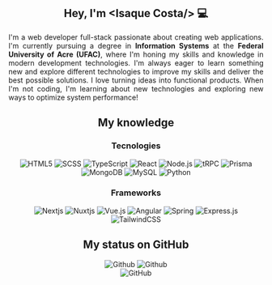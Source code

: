 <main align="center">
  <div>
    <h2>Hey, I'm &lt;Isaque Costa/&gt; 💻</h2>
    <p align="justify">
    I'm a web developer full-stack passionate about creating web applications. I'm currently pursuing a degree in <strong>Information Systems</strong> at the <strong>Federal University of Acre (UFAC)</strong>, where I'm honing my skills and knowledge in modern development technologies. I'm always eager to learn something new and explore different technologies to improve my skills and deliver the best possible solutions. I love turning ideas into functional products. When I'm not coding, I'm learning about new technologies and exploring new ways to optimize system performance!
    </p>
  </div>
  
  <h2 align="center">My knowledge</h2>
  <div align="center">
    <h3 align="center">Tecnologies</h3>
    <img src="https://img.shields.io/badge/HTML5-101010?style=for-the-badge&logo=html5&logoColor=e34f26" alt="HTML5" />
    <img src="https://img.shields.io/badge/SCSS-101010?style=for-the-badge&logo=sass&logoColor=transparent" alt="SCSS" />
    <img src="https://img.shields.io/badge/TypeScript-101010?style=for-the-badge&logo=typescript&logoColor=transparent" alt="TypeScript" />
    <img src="https://img.shields.io/badge/React-101010?style=for-the-badge&logo=react&logoColor=" alt="React" />
    <img src="https://img.shields.io/badge/Node.js-101010?style=for-the-badge&logo=node.js&logoColor=6cc24a" alt="Node.js" />
    <img src="https://img.shields.io/badge/tRPC-101010?style=for-the-badge&logo=trpc&logoColor=transparent" alt="tRPC" />
    <img src="https://img.shields.io/badge/Prisma-101010?style=for-the-badge&logo=prisma&logoColor=transparent" alt="Prisma" />
    <img src="https://img.shields.io/badge/MongoDB-101010?style=for-the-badge&logo=mongodb&logoColor=transparent" alt="MongoDB" />
    <img src="https://img.shields.io/badge/MySQL-101010?style=for-the-badge&logo=mysql&logoColor=4479A1" alt="MySQL"/>
    <img src="https://img.shields.io/badge/Python-101010?style=for-the-badge&logo=python&logoColor=transparent" alt="Python" />
  </div>
  
  <div align="center">
    <h3 align="center">Frameworks</h3>
    <img src="https://img.shields.io/badge/Nextjs-101010?style=for-the-badge&logo=next.js&logoColor=transparent" alt="Nextjs" />
    <img src="https://img.shields.io/badge/Nuxtjs-101010?style=for-the-badge&logo=nuxt.js&logoColor=transparent" alt="Nuxtjs" />
    <img src="https://img.shields.io/badge/Vue.js-101010?style=for-the-badge&logo=vue.js&logoColor=42b883" alt="Vue.js" />
    <img src="https://img.shields.io/badge/Angular-101010?style=for-the-badge&logo=angular&logoColor=red" alt="Angular" />
    <img src="https://img.shields.io/badge/Spring-101010?style=for-the-badge&logo=spring&logoColor=08000" alt="Spring" />
    <img src="https://img.shields.io/badge/Express.js-101010?style=for-the-badge&logo=express&logoColor=white" alt="Express.js" />
    <img src="https://img.shields.io/badge/TailwindCSS-101010?style=for-the-badge&logo=tailwindcss&logoColor=transparent" alt="TailwindCSS" />
  </div>
  
  <div>
  <h2 align="center">My status on GitHub</h2>
    <div align="center">
      <img src="https://github-readme-stats.vercel.app/api?username=Isaque16&theme=dark&show_icons=true&hide_border=true&count_private=true&locale=en" alt="Github" />
      <img src="https://github-readme-streak-stats.herokuapp.com/?user=Isaque16&theme=dark&hide_border=true&locale=en" alt="Github" />
      <br />
      <img src="https://github-readme-stats.vercel.app/api/top-langs/?username=Isaque16&theme=dark&show_icons=true&hide_border=true&layout=donut&locale=en" alt="GitHub" />
    </div>
  </div>
</main>
